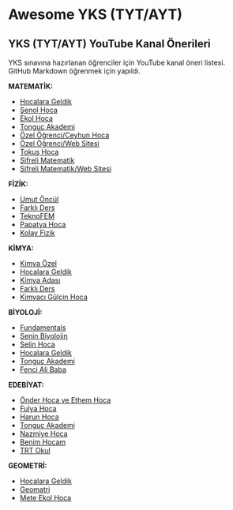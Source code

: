 # Awesome YKS (TYT/AYT)
## YKS (TYT/AYT) YouTube Kanal Önerileri
YKS sınavına hazırlanan öğrenciler için YouTube kanal öneri listesi.  
GitHub Markdown öğrenmek için yapıldı.

**MATEMATİK:** 
+ [Hocalara Geldik](https://www.youtube.com/channel/UCBcM2J8SHyq8GUSvrhWnwTg)
+ [Şenol Hoca](https://www.youtube.com/user/theSenolhoca)
+ [Ekol Hoca](https://www.youtube.com/channel/UCFImwG14UKp7uoj9IXwExbQ)
+ [Tonguç Akademi](https://www.youtube.com/user/MetaAkademi)
+ [Özel Öğrenci/Ceyhun Hoca](https://www.youtube.com/channel/UCJIlDVrWCFbmGORmrKPom8w)
+ [Özel Öğrenci/Web Sitesi](http://www.ozelogrenci.com/)
+ [Tokuş Hoca](https://www.youtube.com/channel/UC7SPhsusw_bsYWTOfpBYBvw)
+ [Şifreli Matematik](https://www.youtube.com/user/abdulazizgurbuz)
+ [Sifreli Matematik/Web Sitesi](https://www.sifrelimatematik.com/)

**FİZİK:**

+ [Umut Öncül](https://www.youtube.com/user/umutoncul)
+ [Farklı Ders](https://www.youtube.com/channel/UCQdk10ttzqnAIad30Km6H_w)
+ [TeknoFEM](https://www.youtube.com/user/teknofem)
+ [Papatya Hoca](https://www.youtube.com/channel/UCiRh16xcv0uyJnd3uX5IsGg)
+ [Kolay Fizik](https://www.youtube.com/channel/UCmzgYiRMPkPyOtPNGeZCyTg)

**KİMYA:**

+ [Kimya Özel](https://www.youtube.com/channel/UCuXdAQ8PiEwxRmIlNVbSi3A)
+ [Hocalara Geldik](https://www.youtube.com/channel/UCBcM2J8SHyq8GUSvrhWnwTg)
+ [Kimya Adası](https://www.youtube.com/channel/UCTR3FZld7SysalUMHnIDnuA)
+ [Farklı Ders](https://www.youtube.com/channel/UCQdk10ttzqnAIad30Km6H_w)
+ [Kimyacı Gülçin Hoca](https://www.youtube.com/channel/UCl_b9qTgIDGOX7eDgVBkARg)

**BİYOLOJİ:**

+ [Fundamentals](https://www.youtube.com/channel/UCzkNEai752Dr3AF4nEyTnqA)
+ [Senin Biyolojin](https://www.youtube.com/user/seninbiyolojin)
+ [Selin Hoca](https://www.youtube.com/channel/UCl50Dhk1O-5YZYwHrWmuLtw)
+ [Hocalara Geldik](https://www.youtube.com/channel/UCBcM2J8SHyq8GUSvrhWnwTg)
+ [Tonguç Akademi](https://www.youtube.com/user/MetaAkademi)
+ [Fenci Ali Baba](https://www.youtube.com/channel/UC3FON3_LD_CZHxrPnU6e1xA)

**EDEBİYAT:**
+ [Önder Hoca ve Ethem Hoca](https://www.youtube.com/channel/UCn4k-9XzCRuvxFJOVFAx3mw)
+ [Fulya Hoca](https://www.youtube.com/channel/UCjqRni-JKHjm0TLB6NFeEgg)
+ [Harun Hoca](https://www.youtube.com/channel/UCyjjPPeJcGB8rmM08gkQcqg)
+ [Tonguç Akademi](https://www.youtube.com/user/MetaAkademi)
+ [Nazmiye Hoca](https://www.youtube.com/channel/UCajJ7khXY9hQSTH_LrgRyzg)
+ [Benim Hocam](https://www.youtube.com/channel/UCjLv1XVYi5K4Pq33lY0K22w)
+ [TRT Okul](https://www.youtube.com/user/TRTOkul)

**GEOMETRİ:**
+ [Hocalara Geldik](https://www.youtube.com/channel/UCBcM2J8SHyq8GUSvrhWnwTg)
+ [Geomatri](https://www.youtube.com/user/geomatricom)
+ [Mete Ekol Hoca](https://www.youtube.com/channel/UCFImwG14UKp7uoj9IXwExbQ)
